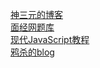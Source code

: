 [神三元的博客](https://sanyuan0704.top/)  
[面经网题库](http://v2ee.cn/list?category=1)  
[现代JavaScript教程](https://zh.javascript.info/)  
[鸦杀的blog](http://ysha.me/page/1/)  
